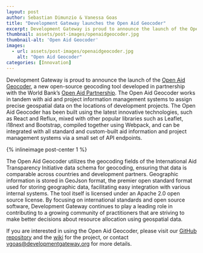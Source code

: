 ```yaml
---
layout: post
author: Sebastian Dimunzio & Vanessa Goas
title: "Development Gateway launches the Open Aid Geocoder"
excerpt: Development Gateway is proud to announce the launch of the Open Aid Geocoder, a new open-source geocoding tool developed...
thumbnail: assets/post-images/openaidgeocoder.jpg
thumbnail-alt: 'Open Aid Geocoder'
images:
  - url: assets/post-images/openaidgeocoder.jpg
    alt: "Open Aid Geocoder"
categories: [Innovation]
---
```


Development Gateway is proud to announce the launch of the [Open Aid Geocoder](https://github.com/devgateway/open-aid-geocoder), a new open-source geocoding tool developed in partnership with the World Bank’s [Open Aid Partnership](http://openaidpartnership.org/). The Open Aid Geocoder works in tandem with aid and project information management systems to assign precise geospatial data on the locations of development projects. The Open Aid Geocoder has been built using the latest innovative technologies, such as React and Reflux, mixed with other popular libraries such as Leaflet, i18next and Bootstrap, compiled together using Webpack, and can be integrated with all standard and custom-built aid information and project management systems via a small set of API endpoints. 

{% inlineimage post-center 1 %}

The Open Aid Geocoder utilizes the geocoding fields of the International Aid Transparency Initiative data schema for geocoding, ensuring that data is comparable across countries and development partners. Geographic information is stored in GeoJson format, the premier open standard format used for storing geographic data, facilitating easy integration with various internal systems. The tool itself is licensed under an Apache 2.0 open source license. By focusing on international standards and open source software, Development Gateway continues to play a leading role in contributing to a growing community of practitioners that are striving to make better decisions about resource allocation using geospatial data. 

If you are interested in using the Open Aid Geocoder, please visit our [GitHub repository](https://github.com/devgateway/open-aid-geocoder) and the [wiki](https://github.com/devgateway/open-aid-geocoder/wiki) for the project, or contact [vgoas@developmentgateway.org](mailto:vgoas@developmentgateway.org) for more details. 
